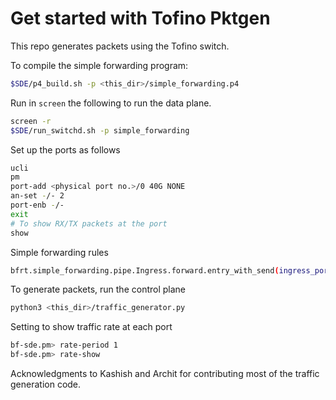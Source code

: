 # Get started with Tofino Pktgen

This repo generates packets using the Tofino switch.

To compile the simple forwarding program:
```sh
$SDE/p4_build.sh -p <this_dir>/simple_forwarding.p4
```

Run in `screen` the following to run the data plane.
```sh
screen -r
$SDE/run_switchd.sh -p simple_forwarding
```

Set up the ports as follows
```sh
ucli
pm
port-add <physical port no.>/0 40G NONE
an-set -/- 2
port-enb -/-
exit
# To show RX/TX packets at the port
show
```

Simple forwarding rules
```sh
bfrt.simple_forwarding.pipe.Ingress.forward.entry_with_send(ingress_port=<pktgen dev port>, port=<output dev port>).push()
```

To generate packets, run the control plane
```sh
python3 <this_dir>/traffic_generator.py
```

Setting to show traffic rate at each port
```sh
bf-sde.pm> rate-period 1
bf-sde.pm> rate-show
```

Acknowledgments to Kashish and Archit for contributing most of the traffic generation code.
